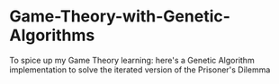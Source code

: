 # Game-Theory-with-Genetic-Algorithms
To spice up my Game Theory learning: here's a Genetic Algorithm implementation to solve the iterated version of the Prisoner's Dilemma
